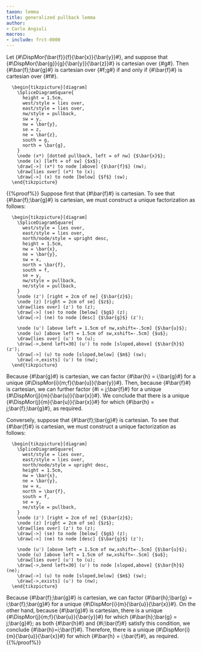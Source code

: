```yaml
---
taxon: lemma
title: generalized pullback lemma
author:
- Carlo Angiuli
macros:
- include: frct-0000
---
```


Let {#\DispMor{\bar{f}}{f}{\bar{x}}{\bar{y}}#}, and suppose that {#\DispMor{\bar{g}}{g}{\bar{y}}{\bar{z}}#} is cartesian over {#g#}. Then {#\bar{f};\bar{g}#} is cartesian over {#f;g#} if and only if {#\bar{f}#} is cartesian over {#f#}.

```render-latex
  \begin{tikzpicture}[diagram]
    \SpliceDiagramSquare{
      height = 1.5cm,
      west/style = lies over,
      east/style = lies over,
      nw/style = pullback,
      sw = y,
      nw = \bar{y},
      se = z,
      ne = \bar{z},
      south = g,
      north = \bar{g},
    }
    \node (x*) [dotted pullback, left = of nw] {$\bar{x}$};
    \node (x) [left = of sw] {$x$};
    \draw[->] (x*) to node [above] {$\bar{f}$} (nw);
    \draw[lies over] (x*) to (x);
    \draw[->] (x) to node [below] {$f$} (sw);
  \end{tikzpicture}
```

{{%proof%}}
Suppose first that {#\bar{f}#} is cartesian. To see that {#\bar{f};\bar{g}#} is cartesian, we must construct a unique factorization as follows:

```render-latex
  \begin{tikzpicture}[diagram]
    \SpliceDiagramSquare{
      west/style = lies over,
      east/style = lies over,
      north/node/style = upright desc,
      height = 1.5cm,
      nw = \bar{x},
      ne = \bar{y},
      sw = x,
      north = \bar{f},
      south = f,
      se = y,
      nw/style = pullback,
      ne/style = pullback,
    }
    \node (z') [right = 2cm of ne] {$\bar{z}$};
    \node (z) [right = 2cm of se] {$z$};
    \draw[lies over] (z') to (z);
    \draw[->] (se) to node [below] {$g$} (z);
    \draw[->] (ne) to node [desc] {$\bar{g}$} (z');

    \node (u') [above left = 1.5cm of nw,xshift=-.5cm] {$\bar{u}$};
    \node (u) [above left = 1.5cm of sw,xshift=-.5cm] {$u$};
    \draw[lies over] (u') to (u);
    \draw[->,bend left=30] (u') to node [sloped,above] {$\bar{h}$} (z');
    \draw[->] (u) to node [sloped,below] {$m$} (sw);
    \draw[->,exists] (u') to (nw);
  \end{tikzpicture}
```

Because {#\bar{g}#} is cartesian, we can factor {#\bar{h} = i;\bar{g}#} for a unique {#\DispMor{i}{m;f}{\bar{u}}{\bar{y}}#}. Then, because {#\bar{f}#} is cartesian, we can further factor {#i = j;\bar{f}#} for a unique {#\DispMor{j}{m}{\bar{u}}{\bar{x}}#}. We conclude that there is a unique {#\DispMor{j}{m}{\bar{u}}{\bar{x}}#} for which {#\bar{h} = j;\bar{f};\bar{g}#}, as required.

Conversely, suppose that {#\bar{f};\bar{g}#} is cartesian. To see that {#\bar{f}#} is cartesian, we must construct a unique factorization as follows:

```render-latex
  \begin{tikzpicture}[diagram]
    \SpliceDiagramSquare{
      west/style = lies over,
      east/style = lies over,
      north/node/style = upright desc,
      height = 1.5cm,
      nw = \bar{x},
      ne = \bar{y},
      sw = x,
      north = \bar{f},
      south = f,
      se = y,
      ne/style = pullback,
    }
    \node (z') [right = 2cm of ne] {$\bar{z}$};
    \node (z) [right = 2cm of se] {$z$};
    \draw[lies over] (z') to (z);
    \draw[->] (se) to node [below] {$g$} (z);
    \draw[->] (ne) to node [desc] {$\bar{g}$} (z');

    \node (u') [above left = 1.5cm of nw,xshift=-.5cm] {$\bar{u}$};
    \node (u) [above left = 1.5cm of sw,xshift=-.5cm] {$u$};
    \draw[lies over] (u') to (u);
    \draw[->,bend left=30] (u') to node [sloped,above] {$\bar{h}$} (ne);
    \draw[->] (u) to node [sloped,below] {$m$} (sw);
    \draw[->,exists] (u') to (nw);
  \end{tikzpicture}
```

Because {#\bar{f};\bar{g}#} is cartesian, we can factor {#\bar{h};\bar{g} = i;\bar{f};\bar{g}#} for a unique {#\DispMor{i}{m}{\bar{u}}{\bar{x}}#}. On the other hand, because {#\bar{g}#} is cartesian, there is a unique {#\DispMor{j}{m;f}{\bar{u}}{\bar{y}}#} for which {#\bar{h};\bar{g} = j;\bar{g}#}; as both {#\bar{h}#} and {#i;\bar{f}#} satisfy this condition, we conclude {#\bar{h}=i;\bar{f}#}. Therefore, there is a unique {#\DispMor{i}{m}{\bar{u}}{\bar{x}}#} for which {#\bar{h} = i;\bar{f}#}, as required.
{{%/proof%}}
